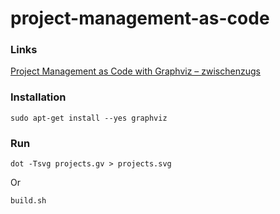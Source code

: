 # project-management-as-code

### Links

[Project Management as Code with Graphviz – zwischenzugs](https://zwischenzugs.com/2017/12/18/project-management-as-code-with-graphviz/)

### Installation

`sudo apt-get install --yes graphviz`


### Run

`dot -Tsvg projects.gv > projects.svg`

Or

`build.sh`
